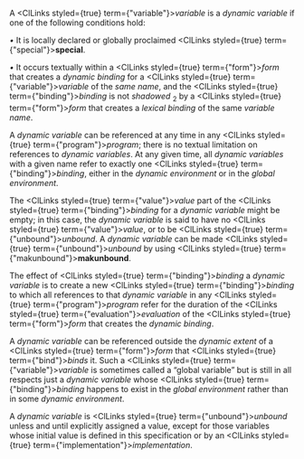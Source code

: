  



A <ClLinks styled={true} term={"variable"}><i>variable</i></ClLinks> is a *dynamic variable* if one of the following conditions hold: 



*•* It is locally declared or globally proclaimed <ClLinks styled={true} term={"special"}><b>special</b></ClLinks>. 



*•* It occurs textually within a <ClLinks styled={true} term={"form"}><i>form</i></ClLinks> that creates a *dynamic binding* for a <ClLinks styled={true} term={"variable"}><i>variable</i></ClLinks> of the *same name*, and the <ClLinks styled={true} term={"binding"}><i>binding</i></ClLinks> is not *shadowed* <sub>2</sub> by a <ClLinks styled={true} term={"form"}><i>form</i></ClLinks> that creates a *lexical binding* of the same *variable name*. 



A *dynamic variable* can be referenced at any time in any <ClLinks styled={true} term={"program"}><i>program</i></ClLinks>; there is no textual limitation on references to *dynamic variables*. At any given time, all *dynamic variables* with a given name refer to exactly one <ClLinks styled={true} term={"binding"}><i>binding</i></ClLinks>, either in the *dynamic environment* or in the *global environment*.  







The <ClLinks styled={true} term={"value"}><i>value</i></ClLinks> part of the <ClLinks styled={true} term={"binding"}><i>binding</i></ClLinks> for a *dynamic variable* might be empty; in this case, the *dynamic variable* is said to have no <ClLinks styled={true} term={"value"}><i>value</i></ClLinks>, or to be <ClLinks styled={true} term={"unbound"}><i>unbound</i></ClLinks>. A *dynamic variable* can be made <ClLinks styled={true} term={"unbound"}><i>unbound</i></ClLinks> by using <ClLinks styled={true} term={"makunbound"}><b>makunbound</b></ClLinks>. 



The effect of <ClLinks styled={true} term={"binding"}><i>binding</i></ClLinks> a *dynamic variable* is to create a new <ClLinks styled={true} term={"binding"}><i>binding</i></ClLinks> to which all references to that *dynamic variable* in any <ClLinks styled={true} term={"program"}><i>program</i></ClLinks> refer for the duration of the <ClLinks styled={true} term={"evaluation"}><i>evaluation</i></ClLinks> of the <ClLinks styled={true} term={"form"}><i>form</i></ClLinks> that creates the *dynamic binding*. 



A *dynamic variable* can be referenced outside the *dynamic extent* of a <ClLinks styled={true} term={"form"}><i>form</i></ClLinks> that <ClLinks styled={true} term={"bind"}><i>binds</i></ClLinks> it. Such a <ClLinks styled={true} term={"variable"}><i>variable</i></ClLinks> is sometimes called a “global variable” but is still in all respects just a *dynamic variable* whose <ClLinks styled={true} term={"binding"}><i>binding</i></ClLinks> happens to exist in the *global environment* rather than in some *dynamic environment*. 



A *dynamic variable* is <ClLinks styled={true} term={"unbound"}><i>unbound</i></ClLinks> unless and until explicitly assigned a value, except for those variables whose initial value is defined in this specification or by an <ClLinks styled={true} term={"implementation"}><i>implementation</i></ClLinks>. 



